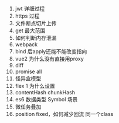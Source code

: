 1. jwt 详细过程
2. https 过程
3. 文件断点切片上传
4. get 最大范围
5. 如何判断内存泄漏
6. webpack
7. bind 后apply还能不能改变指向
8. vue2 为什么没有直接用proxy
9. diff
10. promise all
11. 怪异盒模型
12. flex 1 为什么设置
13. contentHash chunkHash
14. es6 数据类型 Symbol 场景
15. 微任务叠加
16. position fixed，如何减少回流 同一个class